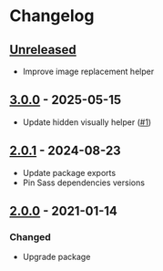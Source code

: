 # Changelog

## [Unreleased][]

-   Improve image replacement helper

## [3.0.0][] - 2025-05-15

-   Update hidden visually helper
    ([#1](https://github.com/niksy/blazer-utils/issues/1))

## [2.0.1][] - 2024-08-23

-   Update package exports
-   Pin Sass dependencies versions

## [2.0.0][] - 2021-01-14

### Changed

-   Upgrade package

[unreleased]: https://github.com/niksy/blazer-utils/compare/v2.0.0...HEAD
[2.0.0]: https://github.com/niksy/blazer-utils/tree/v2.0.0
[Unreleased]: https://github.com/niksy/blazer-utils/compare/v3.0.0...HEAD
[3.0.0]: https://github.com/niksy/blazer-utils/compare/v2.0.1...v3.0.0
[2.0.1]: https://github.com/niksy/blazer-utils/tree/v2.0.1

